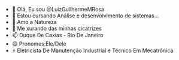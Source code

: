- 👋 Olá, Eu sou @LuizGuilhermeMRosa
- 👀 Estou cursando Análise e desenvolvimento de sistemas...
- 🌱 Amo a Natureza 
- 💞️ Me xurando das minhas cicatrizes 
- 📫 Duque De Caxias - Rio De Janeiro 
- 😄 Pronomes:Ele/Dele
- ⚡ Eletricista De Manutenção Industrial e Técnico Em Mecatrônica 

<!---
LuizGuilhermeMRosa/LuizGuilhermeMRosa is a ✨ special ✨ repository because its `README.md` (this file) appears on your GitHub profile.
You can click the Preview link to take a look at your changes.
--->

